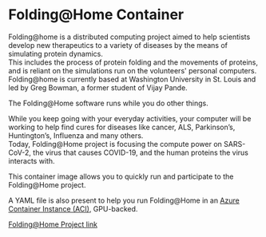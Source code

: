 # Folding@Home Container

Folding@home is a distributed computing project aimed to help scientists develop new therapeutics to a variety of diseases by the means of simulating protein dynamics.  
This includes the process of protein folding and the movements of proteins, and is reliant on the simulations run on the volunteers' personal computers.  
Folding@home is currently based at Washington University in St. Louis and led by Greg Bowman, a former student of Vijay Pande.

The Folding@Home software runs while you do other things.

While you keep going with your everyday activities, your computer will be working to help find cures for diseases like cancer, ALS, Parkinson’s, Huntington’s, Influenza and many others.  
Today, Folding@Home project is focusing the compute power on SARS-CoV-2, the virus that causes COVID-19, and the human proteins the virus interacts with.

This container image allows you to quickly run and participate to the Folding@Home project.

A YAML file is also present to help you run Folding@Home in an [Azure Container Instance (ACI)](https://docs.microsoft.com/en-us/azure/container-instances/container-instances-gpu), GPU-backed.

[Folding@Home Project link](https://foldingathome.org)

